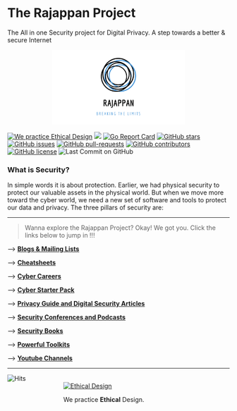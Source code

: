 # The Rajappan Project

The All in one Security project for Digital Privacy. A step towards a better & secure Internet

<div style='display: block; width: 300px; margin-left: auto; margin-right: auto;'><img style='margin-left: auto; margin-right: auto; margin-bottom: 0; ' alt='Rajappan: Breaking the limits' src='Logo/7.png'></div>

<a href='https://ind.ie/ethical-design'><img style='margin-left: auto; margin-right: auto;' alt='We practice Ethical Design' src='https://img.shields.io/badge/Ethical_Design-_▲_❤_-blue.svg'></a>
![](https://visitor-badge.laobi.icu/badge?page_id=kaiiyer.rajappan)
[![Go Report Card](https://goreportcard.com/badge/github.com/kaiiyer/rajappan)](https://goreportcard.com/report/github.com/kaiiyer/rajappan)
[![GitHub stars](https://img.shields.io/github/stars/kaiiyer/rajappan)](https://github.com/kaiiyer/rajappan/stargazers)
[![GitHub issues](https://img.shields.io/github/issues/kaiiyer/rajappan.svg)](https://GitHub.com/kaiiyer/rajappan/issues/)
[![GitHub pull-requests](https://img.shields.io/github/issues-pr/kaiiyer/rajappan.svg)](https://GitHub.com/kaiiyer/rajappan/pull/)
[![GitHub contributors](https://img.shields.io/github/contributors/kaiiyer/rajappan.svg)](https://GitHub.com/kaiiyer/rajappan/graphs/contributors/)
[![GitHub license](https://img.shields.io/github/license/kaiiyer/rajappan)](https://github.com/kaiiyer/rajappan/blob/master/LICENSE)
![Last Commit on GitHub](https://img.shields.io/github/last-commit/kaiiyer/rajappan.svg)

### What is Security?

In simple words it is about protection. Earlier, we had physical security to protect our valuable assets in the physical world. But when we move more toward the cyber world, we need a new set of software and tools to protect our data and privacy.
The three pillars of security are:

---------

>Wanna explore the Rajappan Project? Okay! We got you.
Click the links below to jump in !!!

--> [**Blogs & Mailing Lists**](blog.md)

--> [**Cheatsheets**](cheatsheets.md)

--> [**Cyber Careers**](career.md)

--> [**Cyber Starter Pack**](starter-pack.md)

--> [**Privacy Guide and Digital Security Articles**](guide-art.md)

--> [**Security Conferences and Podcasts**](conf-pod.md)

--> [**Security Books**](books.md)

--> [**Powerful Toolkits**](toolkits.md)

--> [**Youtube Channels**](video.md)

---------
<img src="https://hitcounter.pythonanywhere.com/count/tag.svg?url=https%3A%2F%2Fgithub.com%2Fkaiiyer%2Frajappan" alt="Hits">
<div style='display: block; width: 250px; margin-left: auto; margin-right: auto;'><a href='https://ind.ie/ethical-design'><img style='margin-left: auto; margin-right: auto; margin-bottom: 0;' alt='Ethical Design' src='https://ind.ie/ethical-design/images/ethical-design-badge-tiny.svg'></a><p>We practice <strong>Ethical</strong> Design.</p></div>
